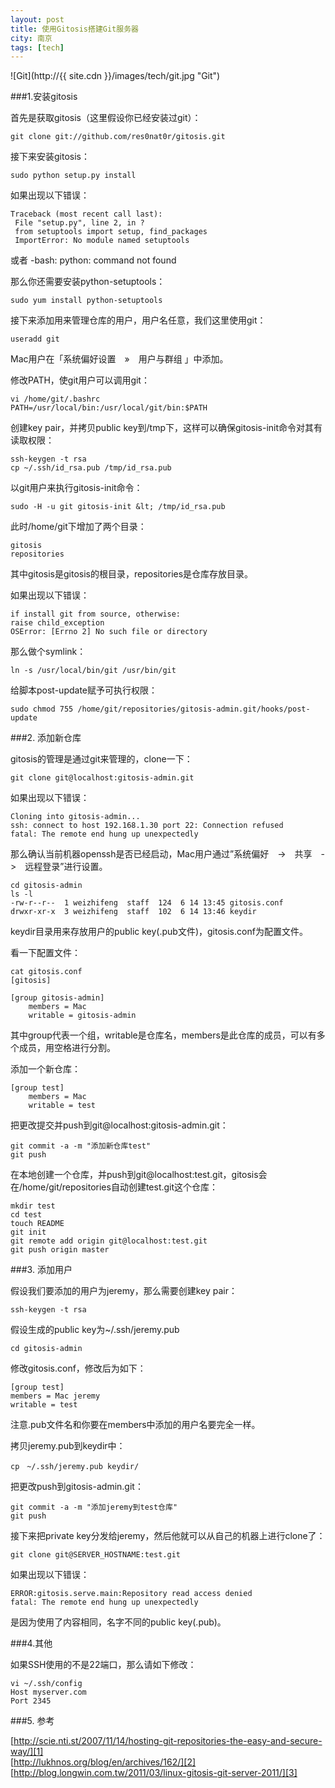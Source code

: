```yaml
---
layout: post
title: 使用Gitosis搭建Git服务器
city: 南京
tags: [tech]
---
```


![Git](http://{{ site.cdn }}/images/tech/git.jpg "Git")

###1.安装gitosis

首先是获取gitosis（这里假设你已经安装过git）：

	git clone git://github.com/res0nat0r/gitosis.git

接下来安装gitosis：

	sudo python setup.py install

如果出现以下错误：

	Traceback (most recent call last):
	 File "setup.py", line 2, in ?
	 from setuptools import setup, find_packages
	 ImportError: No module named setuptools
	 
或者
	-bash: python: command not found

那么你还需要安装python-setuptools：

	sudo yum install python-setuptools

接下来添加用来管理仓库的用户，用户名任意，我们这里使用git：

	useradd git

Mac用户在「系统偏好设置　»　用户与群组 」中添加。

修改PATH，使git用户可以调用git：

	vi /home/git/.bashrc
	PATH=/usr/local/bin:/usr/local/git/bin:$PATH

创建key pair，并拷贝public key到/tmp下，这样可以确保gitosis-init命令对其有读取权限：

	ssh-keygen -t rsa
	cp ~/.ssh/id_rsa.pub /tmp/id_rsa.pub

以git用户来执行gitosis-init命令：
	
	sudo -H -u git gitosis-init &lt; /tmp/id_rsa.pub

此时/home/git下增加了两个目录：

	gitosis
	repositories

其中gitosis是gitosis的根目录，repositories是仓库存放目录。

如果出现以下错误：

	if install git from source, otherwise:
	raise child_exception
	OSError: [Errno 2] No such file or directory

那么做个symlink：
	
	ln -s /usr/local/bin/git /usr/bin/git

给脚本post-update赋予可执行权限：

	sudo chmod 755 /home/git/repositories/gitosis-admin.git/hooks/post-update

###2. 添加新仓库

gitosis的管理是通过git来管理的，clone一下：
	
	git clone git@localhost:gitosis-admin.git

如果出现以下错误：

	Cloning into gitosis-admin...
	ssh: connect to host 192.168.1.30 port 22: Connection refused
	fatal: The remote end hung up unexpectedly 

那么确认当前机器openssh是否已经启动，Mac用户通过&#8221;系统偏好　-&gt;　共享　-&gt;　远程登录&#8221;进行设置。

	cd gitosis-admin
	ls -l
	-rw-r--r--  1 weizhifeng  staff  124  6 14 13:45 gitosis.conf
	drwxr-xr-x  3 weizhifeng  staff  102  6 14 13:46 keydir

keydir目录用来存放用户的public key(.pub文件)，gitosis.conf为配置文件。

看一下配置文件：

	cat gitosis.conf
	[gitosis]
	
	[group gitosis-admin]
		members = Mac
		writable = gitosis-admin


其中group代表一个组，writable是仓库名，members是此仓库的成员，可以有多个成员，用空格进行分割。

添加一个新仓库：

	[group test]
		members = Mac
		writable = test

把更改提交并push到git@localhost:gitosis-admin.git：

	git commit -a -m "添加新仓库test"
	git push


在本地创建一个仓库，并push到git@localhost:test.git，gitosis会在/home/git/repositories自动创建test.git这个仓库：

	mkdir test
	cd test 
	touch README
	git init
	git remote add origin git@localhost:test.git
	git push origin master


###3. 添加用户

假设我们要添加的用户为jeremy，那么需要创建key pair：

	ssh-keygen -t rsa

假设生成的public key为~/.ssh/jeremy.pub

	cd gitosis-admin

修改gitosis.conf，修改后为如下：

	[group test]
	members = Mac jeremy
	writable = test

注意.pub文件名和你要在members中添加的用户名要完全一样。

拷贝jeremy.pub到keydir中：

	cp　~/.ssh/jeremy.pub keydir/

把更改push到gitosis-admin.git：

	git commit -a -m "添加jeremy到test仓库"
	git push


接下来把private key分发给jeremy，然后他就可以从自己的机器上进行clone了：

	git clone git@SERVER_HOSTNAME:test.git

如果出现以下错误：

	ERROR:gitosis.serve.main:Repository read access denied
	fatal: The remote end hung up unexpectedly

是因为使用了内容相同，名字不同的public key(.pub)。

###4.其他

如果SSH使用的不是22端口，那么请如下修改：

	vi ~/.ssh/config
	Host myserver.com
	Port 2345      

###5. 参考

[http://scie.nti.st/2007/11/14/hosting-git-repositories-the-easy-and-secure-way/][1]    
[http://lukhnos.org/blog/en/archives/162/][2]   
[http://blog.longwin.com.tw/2011/03/linux-gitosis-git-server-2011/][3]


[1]: http://scie.nti.st/2007/11/14/hosting-git-repositories-the-easy-and-secure-way/"
[2]: http://lukhnos.org/blog/en/archives/162/
[3]: http://blog.longwin.com.tw/2011/03/linux-gitosis-git-server-2011/

